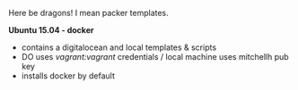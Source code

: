 Here be dragons! I mean packer templates.

**Ubuntu 15.04 - docker**
* contains a digitalocean and local templates & scripts
* DO uses *vagrant:vagrant* credentials / local machine uses mitchellh pub key
* installs docker by default
